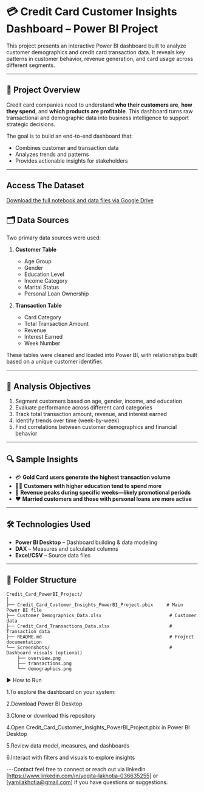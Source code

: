 # 💳 Credit Card Customer Insights Dashboard – Power BI Project

This project presents an interactive Power BI dashboard built to analyze customer demographics and credit card transaction data. It reveals key patterns in customer behavior, revenue generation, and card usage across different segments.

---

## 🚀 Project Overview

Credit card companies need to understand **who their customers are**, **how they spend**, and **which products are profitable**. This dashboard turns raw transactional and demographic data into business intelligence to support strategic decisions.

The goal is to build an end-to-end dashboard that:
- Combines customer and transaction data
- Analyzes trends and patterns
- Provides actionable insights for stakeholders

---

## Access The Dataset

[Download the full notebook and data files via Google Drive](https://drive.google.com/drive/folders/15X22CXM48BA6wEw7PMzK4bX66N-tiTST)

## 🗂 Data Sources

Two primary data sources were used:
1. **Customer Table**  
   - Age Group  
   - Gender  
   - Education Level  
   - Income Category  
   - Marital Status  
   - Personal Loan Ownership  

2. **Transaction Table**  
   - Card Category  
   - Total Transaction Amount  
   - Revenue  
   - Interest Earned  
   - Week Number  

These tables were cleaned and loaded into Power BI, with relationships built based on a unique customer identifier.

---

## 🎯 Analysis Objectives

1. Segment customers based on age, gender, income, and education
2. Evaluate performance across different card categories
3. Track total transaction amount, revenue, and interest earned
4. Identify trends over time (week-by-week)
5. Find correlations between customer demographics and financial behavior

---

## 🔍 Sample Insights

- 💳 **Gold Card users generate the highest transaction volume**
- 👩‍🎓 **Customers with higher education tend to spend more**
- 💸 **Revenue peaks during specific weeks—likely promotional periods**
- ❤️ **Married customers and those with personal loans are more active**

---

## 🛠 Technologies Used

- **Power BI Desktop** – Dashboard building & data modeling
- **DAX** – Measures and calculated columns
- **Excel/CSV** – Source data files
  

---

## 📁 Folder Structure

```plaintext
Credit_Card_PowerBI_Project/
│
├── Credit_Card_Customer_Insights_PowerBI_Project.pbix     # Main Power BI file
├── Customer_Demographics_Data.xlsx                         # Customer data
├── Credit_Card_Transactions_Data.xlsx                      # Transaction data
├── README.md                                               # Project documentation
└── Screenshots/                                            # Dashboard visuals (optional)
    ├── overview.png
    ├── transactions.png
    └── demographics.png
```

▶️ How to Run 

1.To explore the dashboard on your system:

2.Download Power BI Desktop

3.Clone or download this repository

4.Open Credit_Card_Customer_Insights_PowerBI_Project.pbix in Power BI Desktop

5.Review data model, measures, and dashboards

6.Interact with filters and visuals to explore insights

---Contact feel free to connect or reach out via linkedin [https://www.linkedin.com/in/yogita-lakhotia-036635255] or [yamilakhotia@gmail.com] if you have questions or suggestions.
